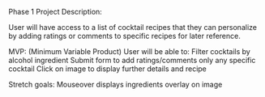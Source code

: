 Phase 1 Project Description:

User will have access to a list of cocktail recipes that they can personalize by adding ratings or comments to specific recipes for later reference.

MVP: (Minimum Variable Product)
User will be able to:
Filter cocktails by alcohol ingredient
Submit form to add ratings/comments only any specific cocktail
Click on image to display further details and recipe


Stretch goals:
Mouseover displays ingredients overlay on image